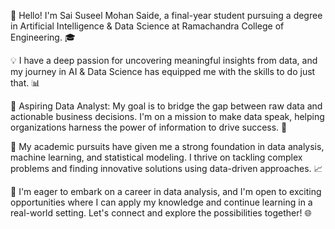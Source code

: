 👋 Hello! I'm Sai Suseel Mohan Saide, a final-year student pursuing a degree in Artificial Intelligence & Data Science at Ramachandra College of Engineering. 🎓

💡 I have a deep passion for uncovering meaningful insights from data, and my journey in AI & Data Science has equipped me with the skills to do just that. 📊

🤖 Aspiring Data Analyst: My goal is to bridge the gap between raw data and actionable business decisions. I'm on a mission to make data speak, helping organizations harness the power of information to drive success. 🚀

🧠 My academic pursuits have given me a strong foundation in data analysis, machine learning, and statistical modeling. I thrive on tackling complex problems and finding innovative solutions using data-driven approaches. 📈

💼 I'm eager to embark on a career in data analysis, and I'm open to exciting opportunities where I can apply my knowledge and continue learning in a real-world setting. Let's connect and explore the possibilities together! 🌐
